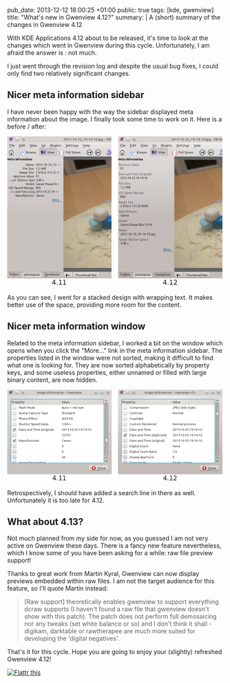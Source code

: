 pub_date: 2013-12-12 18:00:25 +01:00
public: true
tags: [kde, gwenview]
title: "What's new in Gwenview 4.12?"
summary: |
    A (short) summary of the changes in Gwenview 4.12

With KDE Applications 4.12 about to be released, it's time to look at the changes which went in Gwenview during this cycle. Unfortunately, I am afraid the answer is : not much.

I just went through the revision log and despite the usual bug fixes, I could only find two relatively significant changes.

## Nicer meta information sidebar

I have never been happy with the way the sidebar displayed meta information about the image. I finally took some time to work on it. Here is a before / after:

[![Meta information sidebar in 4.11 and 4.12](thumb-metainfo-sidebar.png)](metainfo-sidebar.png)

As you can see, I went for a stacked design with wrapping text. It makes better use of the space, providing more room for the content.

## Nicer meta information window

Related to the meta information sidebar, I worked a bit on the window which opens when you click the "More..." link in the meta information sidebar. The properties listed in the window were not sorted, making it difficult to find what one is looking for. They are now sorted alphabetically by property keys, and some useless properties, either unnamed or filled with large binary content, are now hidden. 

[![Meta information dialog in 4.11 and 4.12](thumb-metainfo-dialog.png)](metainfo-dialog.png)

Retrospectively, I should have added a search line in there as well. Unfortunately it is too late for 4.12.

## What about 4.13?

Not much planned from my side for now, as you guessed I am not very active on Gwenview these days. There is a fancy new feature nevertheless, which I know some of you have been asking for a while: raw file preview support!

Thanks to great work from Martin Kyral, Gwenview can now display previews embedded within raw files. I am not the target audience for this feature, so I'll quote Martin instead:

> [Raw support] theoretically enables gwenview to support everything dcraw supports (I haven't found a raw file that gwenview doesn't show with this patch). The patch does not perform full demosaicing nor any tweaks (set white balance or so) and I don't think it shall - digikam, darktable or rawtherapee are much more suited for developing the 'digital negatives'.

That's it for this cycle. Hope you are going to enjoy your (slightly) refreshed Gwenview 4.12!

<a href="https://flattr.com/submit/auto?user_id=agateau&url=http%3A%2F%2Fagateau.com%2F2013%2F12%2F12%2Fwhats-new-in-gwenview-4.12%2F" target="_blank"><img src="//api.flattr.com/button/flattr-badge-large.png" alt="Flattr this" title="Flattr this" border="0"></a>